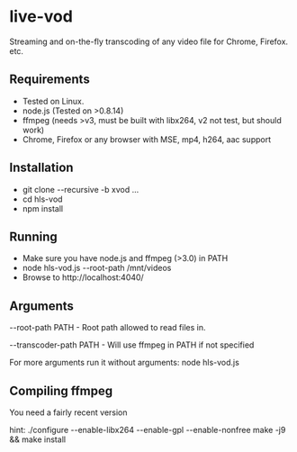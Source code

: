 live-vod
=======

Streaming and on-the-fly transcoding of any video file for Chrome, Firefox. etc.


Requirements
------------
- Tested on Linux.
- node.js (Tested on >0.8.14)
- ffmpeg (needs >v3, must be built with libx264, v2 not test, but should work)
- Chrome, Firefox or any browser with MSE, mp4, h264, aac support

Installation
------------
- git clone --recursive -b xvod ...
- cd hls-vod
- npm install

Running
------------------------------
- Make sure you have node.js and ffmpeg (>3.0) in PATH
- node hls-vod.js --root-path /mnt/videos
- Browse to http://localhost:4040/


Arguments
------------------
--root-path PATH - Root path allowed to read files in.

--transcoder-path PATH - Will use ffmpeg in PATH if not specified

For more arguments run it without arguments: node hls-vod.js


Compiling ffmpeg
----------------
You need a fairly recent version

hint:
./configure --enable-libx264 --enable-gpl --enable-nonfree
make -j9 && make install
